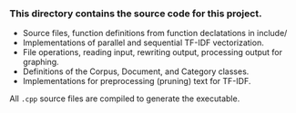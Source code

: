 ### This directory contains the source code for this project.

- Source files, function definitions from function declatations in include/
- Implementations of parallel and sequential TF-IDF vectorization.
- File operations, reading input, rewriting output, processing output for graphing.
- Definitions of the Corpus, Document, and Category classes.
- Implementations for preprocessing (pruning) text for TF-IDF.

All `.cpp` source files are compiled to generate the executable.